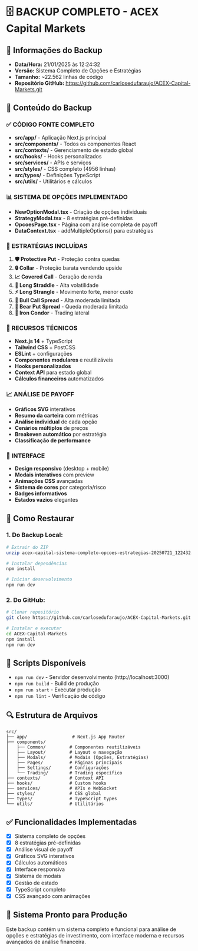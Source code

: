 # 🗄️ BACKUP COMPLETO - ACEX Capital Markets

## 📅 Informações do Backup
- **Data/Hora:** 21/01/2025 às 12:24:32
- **Versão:** Sistema Completo de Opções e Estratégias
- **Tamanho:** ~22.562 linhas de código
- **Repositório GitHub:** https://github.com/carlosedufaraujo/ACEX-Capital-Markets.git

## 🎯 Conteúdo do Backup

### ✅ CÓDIGO FONTE COMPLETO
- **src/app/** - Aplicação Next.js principal
- **src/components/** - Todos os componentes React
- **src/contexts/** - Gerenciamento de estado global
- **src/hooks/** - Hooks personalizados
- **src/services/** - APIs e serviços
- **src/styles/** - CSS completo (4956 linhas)
- **src/types/** - Definições TypeScript
- **src/utils/** - Utilitários e cálculos

### 📊 SISTEMA DE OPÇÕES IMPLEMENTADO
- **NewOptionModal.tsx** - Criação de opções individuais
- **StrategyModal.tsx** - 8 estratégias pré-definidas
- **OpcoesPage.tsx** - Página com análise completa de payoff
- **DataContext.tsx** - addMultipleOptions() para estratégias

### 🎯 ESTRATÉGIAS INCLUÍDAS
1. **🛡️ Protective Put** - Proteção contra quedas
2. **🔒 Collar** - Proteção barata vendendo upside
3. **📈 Covered Call** - Geração de renda
4. **🚀 Long Straddle** - Alta volatilidade
5. **⚡ Long Strangle** - Movimento forte, menor custo
6. **🐂 Bull Call Spread** - Alta moderada limitada
7. **🐻 Bear Put Spread** - Queda moderada limitada
8. **🦅 Iron Condor** - Trading lateral

### 🔧 RECURSOS TÉCNICOS
- **Next.js 14** + TypeScript
- **Tailwind CSS** + PostCSS
- **ESLint** + configurações
- **Componentes modulares** e reutilizáveis
- **Hooks personalizados**
- **Context API** para estado global
- **Cálculos financeiros** automatizados

### 📈 ANÁLISE DE PAYOFF
- **Gráficos SVG** interativos
- **Resumo da carteira** com métricas
- **Análise individual** de cada opção
- **Cenários múltiplos** de preços
- **Breakeven automático** por estratégia
- **Classificação de performance**

### 🎨 INTERFACE
- **Design responsivo** (desktop + mobile)
- **Modais interativos** com preview
- **Animações CSS** avançadas
- **Sistema de cores** por categoria/risco
- **Badges informativos**
- **Estados vazios** elegantes

## 🚀 Como Restaurar

### 1. Do Backup Local:
```bash
# Extrair do ZIP
unzip acex-capital-sistema-completo-opcoes-estrategias-20250721_122432.zip

# Instalar dependências
npm install

# Iniciar desenvolvimento
npm run dev
```

### 2. Do GitHub:
```bash
# Clonar repositório
git clone https://github.com/carlosedufaraujo/ACEX-Capital-Markets.git

# Instalar e executar
cd ACEX-Capital-Markets
npm install
npm run dev
```

## 📝 Scripts Disponíveis
- `npm run dev` - Servidor desenvolvimento (http://localhost:3000)
- `npm run build` - Build de produção
- `npm run start` - Executar produção
- `npm run lint` - Verificação de código

## 🔍 Estrutura de Arquivos
```
src/
├── app/                 # Next.js App Router
├── components/
│   ├── Common/         # Componentes reutilizáveis
│   ├── Layout/         # Layout e navegação
│   ├── Modals/         # Modais (Opções, Estratégias)
│   ├── Pages/          # Páginas principais
│   ├── Settings/       # Configurações
│   └── Trading/        # Trading específico
├── contexts/           # Context API
├── hooks/              # Custom hooks
├── services/           # APIs e WebSocket
├── styles/             # CSS global
├── types/              # TypeScript types
└── utils/              # Utilitários
```

## ✅ Funcionalidades Implementadas
- [x] Sistema completo de opções
- [x] 8 estratégias pré-definidas
- [x] Análise visual de payoff
- [x] Gráficos SVG interativos
- [x] Cálculos automáticos
- [x] Interface responsiva
- [x] Sistema de modais
- [x] Gestão de estado
- [x] TypeScript completo
- [x] CSS avançado com animações

## 🎉 Sistema Pronto para Produção
Este backup contém um sistema completo e funcional para análise de opções e estratégias de investimento, com interface moderna e recursos avançados de análise financeira. 